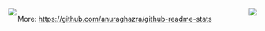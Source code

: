 <img align="left" src="https://github-readme-stats.vercel.app/api?username=jayhua&show_icons=true&hide_border=true">
<img align="right" src="https://github-readme-stats.vercel.app/api/top-langs/?username=jayhua&hide_border=true">

More:
https://github.com/anuraghazra/github-readme-stats
